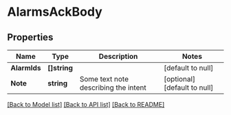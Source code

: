 # AlarmsAckBody

## Properties
Name | Type | Description | Notes
------------ | ------------- | ------------- | -------------
**AlarmIds** | **[]string** |  | [default to null]
**Note** | **string** | Some text note describing the intent | [optional] [default to null]

[[Back to Model list]](../README.md#documentation-for-models) [[Back to API list]](../README.md#documentation-for-api-endpoints) [[Back to README]](../README.md)

